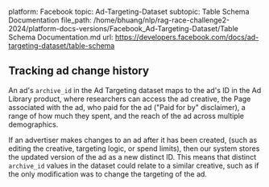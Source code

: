 platform: Facebook
topic: Ad-Targeting-Dataset
subtopic: Table Schema Documentation
file_path: /home/bhuang/nlp/rag-race-challenge2-2024/platform-docs-versions/Facebook_Ad-Targeting-Dataset/Table Schema Documentation.md
url: https://developers.facebook.com/docs/ad-targeting-dataset/table-schema

## Tracking ad change history

An ad's `archive_id` in the Ad Targeting dataset maps to the ad's ID in the Ad Library product, where researchers can access the ad creative, the Page associated with the ad, who paid for the ad ("Paid for by" disclaimer), a range of how much they spent, and the reach of the ad across multiple demographics.

If an advertiser makes changes to an ad after it has been created, (such as editing the creative, targeting logic, or spend limits), then our system stores the updated version of the ad as a new distinct ID. This means that distinct `archive_id` values in the dataset could relate to a similar creative, such as if the only modification was to change the targeting of the ad.